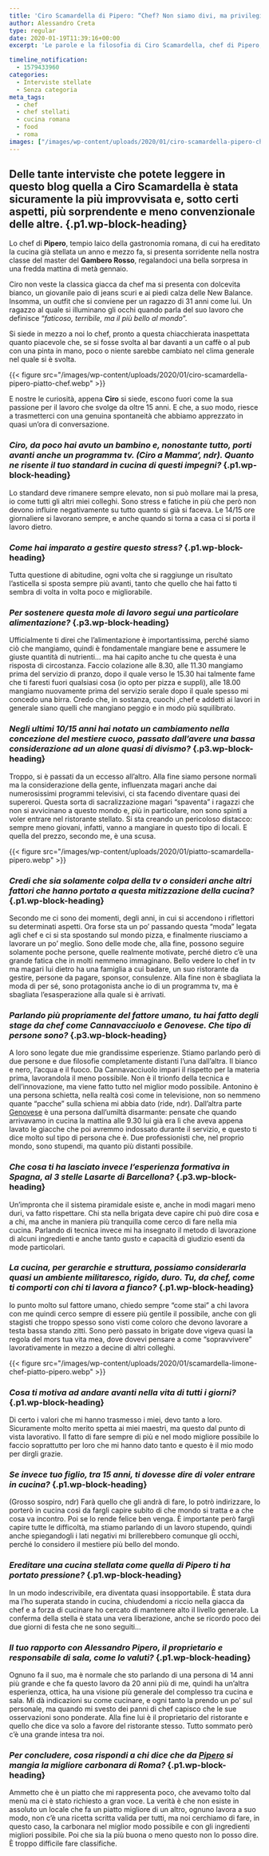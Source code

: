 ```yaml
---
title: 'Ciro Scamardella di Pipero: “Chef? Non siamo divi, ma privilegiati”- L’intervista completa'
author: Alessandro Creta
type: regular
date: 2020-01-19T11:39:16+00:00
excerpt: 'Le parole e la filosofia di Ciro Scamardella, chef di Pipero, (ristorante una stella Michelin), che ci racconta il suo lavoro e la sua vita privata. '

timeline_notification:
  - 1579433960
categories:
  - Interviste stellate
  - Senza categoria
meta_tags:
  - chef
  - chef stellati
  - cucina romana
  - food
  - roma
images: ["/images/wp-content/uploads/2020/01/ciro-scamardella-pipero-chef.webp"]
---
```

## <span class="s1">Delle tante interviste che potete leggere in questo blog quella a Ciro Scamardella è stata sicuramente la più improvvisata e, sotto certi aspetti, più sorprendente e meno convenzionale delle altre. </span> {.p1.wp-block-heading}

<p class="p1">
  <span class="s1">Lo chef di <strong>Pipero</strong>, tempio laico della gastronomia romana, di cui ha ereditato la cucina già stellata un anno e mezzo fa, si presenta sorridente nella nostra classe del master del <strong>Gambero Rosso</strong>, regalandoci una bella sorpresa in una fredda mattina di metà gennaio.</span>
</p>

<p class="p1">
  <span class="s1">Ciro non veste la classica giacca da chef ma si presenta con dolcevita bianco, un giovanile paio di jeans scuri e ai piedi calza delle New Balance. Insomma, un outfit che si conviene per un ragazzo di 31 anni come lui. Un ragazzo al quale si illuminano gli occhi quando parla del suo lavoro che definisce “<em>faticoso, terribile, ma il più bello al mondo</em>”.</span>
</p>

<p class="p1">
  <span class="s1">Si siede in mezzo a noi lo chef, pronto a questa chiacchierata inaspettata quanto piacevole che, se si fosse svolta al bar davanti a un caffè o al pub con una pinta in mano, poco o niente sarebbe cambiato nel clima generale nel quale si è svolta.</span>
</p>


{{< figure src="/images/wp-content/uploads/2020/01/ciro-scamardella-pipero-piatto-chef.webp" >}}


<p class="p1">
  <span class="s1">E nostre le curiosità, appena <strong>Ciro</strong> si siede, escono fuori come la sua passione per il lavoro che svolge da oltre 15 anni. E che, a suo modo, riesce a trasmetterci con una genuina spontaneità che abbiamo apprezzato in quasi un’ora di conversazione.</span>
</p>

### <span class="s2"><b><i>Ciro, da poco hai avuto un bambino e, nonostante tutto, porti avanti anche un programma tv. (Ciro a Mamma’, ndr). Quanto ne risente il tuo standard in cucina di questi impegni?</i></b></span> {.p1.wp-block-heading}

<p class="p1">
  <span class="s1">Lo standard deve rimanere sempre elevato, non si può mollare mai la presa, io come tutti gli altri miei colleghi. Sono stress e fatiche in più che però non devono influire negativamente su tutto quanto si già si faceva. Le 14/15 ore giornaliere si lavorano sempre, e anche quando si torna a casa ci si porta il lavoro dietro.</span>
</p>

### <span class="s2"><b><i>Come hai imparato a gestire questo stress?</i></b></span> {.p1.wp-block-heading}

<p class="p1">
  <span class="s1">Tutta questione di abitudine, ogni volta che si raggiunge un risultato l’asticella si sposta sempre più avanti, tanto che quello che hai fatto ti sembra di volta in volta poco e migliorabile.</span>
</p>

### <span class="s1"><b><i>Per sostenere questa mole di lavoro segui una particolare alimentazione? </i></b></span> {.p3.wp-block-heading}

<p class="p1">
  <span class="s1">Ufficialmente ti direi che l’alimentazione è importantissima, perché siamo ciò che mangiamo, quindi è fondamentale mangiare bene e assumere le giuste quantità di nutrienti… ma hai capito anche tu che questa è una risposta di circostanza. Faccio colazione alle 8.30, alle 11.30 mangiamo prima del servizio di pranzo, dopo il quale verso le 15.30 hai talmente fame che ti faresti fuori qualsiasi cosa (io opto per pizza e supplì), alle 18.00 mangiamo nuovamente prima del servizio serale dopo il quale spesso mi concedo una birra. Credo che, in sostanza, cuochi ,chef e addetti ai lavori in generale siano quelli che mangiano peggio e in modo più squilibrato.</span>
</p>

### <span class="s1"><b><i>Negli ultimi 10/15 anni hai notato un cambiamento nella concezione del mestiere cuoco, passato dall’avere una bassa considerazione ad un alone quasi di divismo?</i></b></span> {.p3.wp-block-heading}

<p class="p1">
  <span class="s1">Troppo, si è passati da un eccesso all’altro. Alla fine siamo persone normali ma la considerazione della gente, influenzata magari anche dai numerosissimi programmi televisivi, ci sta facendo diventare quasi dei supereroi. Questa sorta di sacralizzazione magari “spaventa” i ragazzi che non si avvicinano a questo mondo e, più in particolare, non sono spinti a voler entrare nel ristorante stellato. Si sta creando un pericoloso distacco: sempre meno giovani, infatti, vanno a mangiare in questo tipo di locali. E quella del prezzo, secondo me, è una scusa.</span>
</p>


{{< figure src="/images/wp-content/uploads/2020/01/piatto-scamardella-pipero.webp" >}}


### <span class="s2"><b><i>Credi che sia solamente colpa della tv o consideri anche altri fattori che hanno portato a questa mitizzazione della cucina?</i></b></span> {.p1.wp-block-heading}

<p class="p1">
  <span class="s1">Secondo me ci sono dei momenti, degli anni, in cui si accendono i riflettori su determinati aspetti. Ora forse sta un po’ passando questa “moda” legata agli chef e ci si sta spostando sul mondo pizza, e finalmente riusciamo a lavorare un po’ meglio. Sono delle mode che, alla fine, possono seguire solamente poche persone, quelle realmente motivate, perché dietro c’è una grande fatica che in molti nemmeno immaginano. Bello vedere lo chef in tv ma magari lui dietro ha una famiglia a cui badare, un suo ristorante da gestire, persone da pagare, sponsor, consulenze. Alla fine non è sbagliata la moda di per sé, sono protagonista anche io di un programma tv, ma è sbagliata l’esasperazione alla quale si è arrivati. </span>
</p>

### <span class="s1"><b><i>Parlando più propriamente del fattore umano, tu hai fatto degli stage da chef come Cannavacciuolo e Genovese. Che tipo di persone sono?</i></b></span> {.p3.wp-block-heading}

<p class="p1">
  <span class="s1">A loro sono legate due mie grandissime esperienze. Stiamo parlando però di due persone e due filosofie completamente distanti l’una dall’altra. Il bianco e nero, l’acqua e il fuoco. Da Cannavacciuolo impari il rispetto per la materia prima, lavorandola il meno possibile. Non è il trionfo della tecnica e dell’innovazione, ma viene fatto tutto nel miglior modo possibile. Antonino è una persona schietta, nella realtà così come in televisione, non so nemmeno quante “pacche” sulla schiena mi abbia dato (ride, ndr). Dall’altra parte <a href="http://aleepepe.com/2019/11/17/niente-scherzi-a-il-pagliaccio-lintervista-a-anthony-genovese/" target="_blank" rel="noreferrer noopener" aria-label=" (apre in una nuova scheda)">Genovese</a> è una persona dall’umiltà disarmante: pensate che quando arrivavamo in cucina la mattina alle 9.30 lui già era lì che aveva appena lavato le giacche che poi avremmo indossato durante il servizio, e questo ti dice molto sul tipo di persona che è. Due professionisti che, nel proprio mondo, sono stupendi, ma quanto più distanti possibile.</span>
</p>

### <span class="s1"><b><i>Che cosa ti ha lasciato invece l’esperienza formativa in Spagna, al 3 stelle Lasarte di Barcellona?</i></b></span> {.p3.wp-block-heading}

<p class="p1">
  <span class="s1">Un’impronta che il sistema piramidale esiste e, anche in modi magari meno duri, va fatto rispettare. Chi sta nella brigata deve capire chi può dire cosa e a chi, ma anche in maniera più tranquilla come cerco di fare nella mia cucina. Parlando di tecnica invece mi ha insegnato il metodo di lavorazione di alcuni ingredienti e anche tanto gusto e capacità di giudizio esenti da mode particolari.</span>
</p>

### <span class="s2"><b><i>La cucina, per gerarchie e struttura, possiamo considerarla quasi un ambiente militaresco, rigido, duro. Tu, da chef, come ti comporti con chi ti lavora a fianco?</i></b></span> {.p1.wp-block-heading}

<p class="p1">
  <span class="s1">Io punto molto sul fattore umano, chiedo sempre “come stai” a chi lavora con me quindi cerco sempre di essere più gentile il possibile, anche con gli stagisti che troppo spesso sono visti come coloro che devono lavorare a testa bassa stando zitti. Sono però passato in brigate dove vigeva quasi la regola del mors tua vita mea, dove dovevi pensare a come “sopravvivere” lavorativamente in mezzo a decine di altri colleghi.</span>
</p>


{{< figure src="/images/wp-content/uploads/2020/01/scamardella-limone-chef-piatto-pipero.webp" >}}


### <span class="s2"><b><i>Cosa ti motiva ad andare avanti nella vita di tutti i giorni? </i></b></span> {.p1.wp-block-heading}

<p class="p1">
  <span class="s1">Di certo i valori che mi hanno trasmesso i miei, devo tanto a loro. Sicuramente molto merito spetta ai miei maestri, ma questo dal punto di vista lavorativo. Il fatto di fare sempre di più e nel modo migliore possibile lo faccio soprattutto per loro che mi hanno dato tanto e questo è il mio modo per dirgli grazie.</span>
</p>

### <span class="s2"><b><i>Se invece tuo figlio, tra 15 anni, ti dovesse dire di voler entrare in cucina?</i></b></span> {.p1.wp-block-heading}

<p class="p1">
  <span class="s1">(Grosso sospiro, ndr) Farà quello che gli andrà di fare, lo potrò indirizzare, lo porterò in cucina così da fargli capire subito di che mondo si tratta e a che cosa va incontro. Poi se lo rende felice ben venga. È importante però fargli capire tutte le difficoltà, ma stiamo parlando di un lavoro stupendo, quindi anche spiegandogli i lati negativi mi brillerebbero comunque gli occhi, perché lo considero il mestiere più bello del mondo.</span>
</p>

### <span class="s2"><b><i>Ereditare una cucina stellata come quella di Pipero ti ha portato pressione?</i></b></span> {.p1.wp-block-heading}

<p class="p1">
  <span class="s1">In un modo indescrivibile, era diventata quasi insopportabile. È stata dura ma l’ho superata stando in cucina, chiudendomi a riccio nella giacca da chef e a forza di cucinare ho cercato di mantenere alto il livello generale. La conferma della stella è stata una vera liberazione, anche se ricordo poco dei due giorni di festa che ne sono seguiti</span><span class="s1">… </span>
</p>

### <span class="s2"><b><i>Il tuo rapporto con Alessandro Pipero, il proprietario e responsabile di sala, come lo valuti?</i></b></span> {.p1.wp-block-heading}

<p class="p1">
  <span class="s1">Ognuno fa il suo, ma è normale che sto parlando di una persona di 14 anni più grande e che fa questo lavoro da 20 anni più di me, quindi ha un’altra esperienza, ottica, ha una visione più generale del complesso tra cucina e sala. Mi dà indicazioni su come cucinare, e ogni tanto la prendo un po’ sul personale, ma quando mi svesto dei panni di chef capisco che le sue osservazioni sono ponderate. Alla fine lui è il proprietario del ristorante e quello che dice va solo a favore del ristorante stesso. Tutto sommato però c’è una grande intesa tra noi.</span>
</p>

### <span class="s2"><b><i>Per concludere, cosa rispondi a chi dice che da <a href="https://www.piperoroma.it/" target="_blank" rel="noreferrer noopener" aria-label=" (apre in una nuova scheda)">Pipero</a> si mangia la migliore carbonara di Roma?</i></b></span> {.p1.wp-block-heading}

<p class="p1">
  <span class="s1">Ammetto che è un piatto che mi rappresenta poco, che avevamo tolto dal menù ma ci è stato richiesto a gran voce. La verità è che non esiste in assoluto un locale che fa un piatto migliore di un altro, ognuno lavora a suo modo, non c’è una ricetta scritta valida per tutti, ma noi cerchiamo di fare, in questo caso, la carbonara nel miglior modo possibile e con gli ingredienti migliori possibile. Poi che sia la più buona o meno questo non lo posso dire. È troppo difficile fare classifiche. </span>
</p>